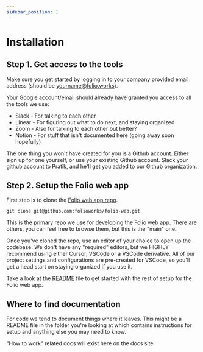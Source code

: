 ```yaml
---
sidebar_position: 1
---
```


# Installation

## Step 1. Get access to the tools

Make sure you get started by logging in to your company provided email address (should be yourname@folio.works).

Your Google account/email should already have granted you access to all the tools we use:

- Slack - For talking to each other
- Linear - For figuring out what to do next, and staying organized
- Zoom - Also for talking to each other but better?
- Notion - For stuff that isn't documented here (going away soon hopefully)

The one thing you won't have created for you is a Github account. Either sign up for one yourself, or use your existing Github account. Slack your github account to Pratik, and he'll get you added to our Github organization.

## Step 2. Setup the Folio web app

First step is to clone the [Folio web app repo](https://github.com/folioworks/folio-web).

```
git clone git@github.com:folioworks/folio-web.git
```

This is the primary repo we use for developing the Folio web app. There are others, you can feel free to browse them, but this is the "main" one.

Once you've cloned the repo, use an editor of your choice to open up the codebase. We don't have any "required" editors, but we HIGHLY recommend using either Cursor, VSCode or a VSCode derivative. All of our project settings and configurations are pre-created for VSCode, so you'll get a head start on staying organized if you use it.

Take a look at the [README](https://github.com/folioworks/folio-web/blob/develop/README.md) file to get started with the rest of setup for the Folio web app.

## Where to find documentation

For code we tend to document things where it leaves. This might be a README file in the folder you're looking at which contains instructions for setup and anything else you may need to know.

"How to work" related docs will exist here on the docs site.
